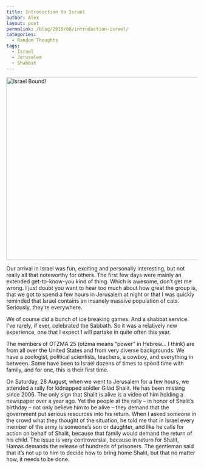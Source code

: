 ```yaml
---
title: Introduction to Israel
author: Alex
layout: post
permalink: /blog/2010/08/introduction-israel/
categories:
  - Random Thoughts
tags:
  - Israel
  - Jerusalem
  - Shabbat
---
```

<a href="https://www.flickr.com/photos/kadis/5006155928" title="Israel Bound! by Alex K, on Flickr"><img src="https://c1.staticflickr.com/5/4149/5006155928_9cee4d2451_z.jpg" width="640" height="480" alt="Israel Bound!"></a>

Our arrival in Israel was fun, exciting and personally interesting, but not really all that noteworthy for others. The first few days were mainly an extended get-to-know-you kind of thing. Which is awesome, don&#8217;t get me wrong. I just doubt you want to hear too much about how great the group is, that we got to spend a few hours in Jerusalem at night or that I was quickly reminded that Israel contains an insanely massive population of cats. Seriously, they&#8217;re everywhere. <!--more-->

We of course did a bunch of ice breaking games. And a shabbat service. I&#8217;ve rarely, if ever, celebrated the Sabbath. So it was a relatively new experience, one that I expect I will partake in quite often this year.

The members of OTZMA 25 (otzma means &#8220;power&#8221; in Hebrew&#8230; I think) are from all over the United States and from very diverse backgrounds. We have a zoologist, political scientists, teachers, a cowboy, and everything in between. Some have been to Israel dozens of times to spend time with family, and for one, this is their first time. 

On Saturday, 28 August, when we went to Jerusalem for a few hours, we attended a rally for kidnapped soldier Gilad Shalit. He has been missing since 2006. The only sign that Shalit is alive is a video of him holding a newspaper over a year ago. Yet the people at the rally &#8211; in honor of Shalit&#8217;s birthday &#8211; not only believe him to be alive &#8211; they demand that the government put serious resources into his return. When I asked someone in the crowd what they thought of the situation, he told me that in Israel every member of the army is someone&#8217;s son or daughter, and like he calls for action on behalf of Shalit, because that family would demand the return of his child. The issue is very controversial, because in return for Shalit, Hamas demands the release of hundreds of prisoners. The gentleman said that it&#8217;s not up to him to decide how to bring home Shalit, but that no matter how, it needs to be done.

